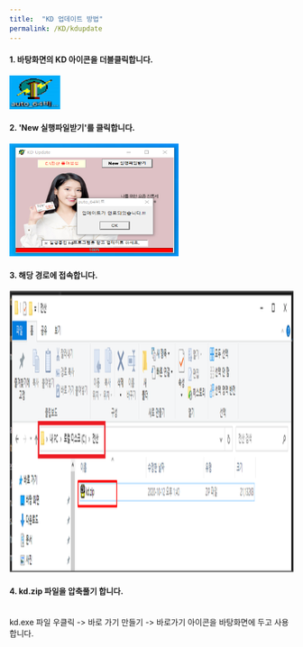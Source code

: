 ```yaml
---
title:  "KD 업데이트 방법"
permalink: /KD/kdupdate
---
```


#### 1. 바탕화면의 KD 아이콘을 더블클릭합니다.

<img src="/assets/images/kdupdate_1.png" width="90" height="60"> 

#### 2. 'New 실행파일받기'를 클릭합니다.

<img src="/assets/images/kdupdate_2.png" width="300" height="200">

#### 3. 해당 경로에 접속합니다.

<img src="/assets/images/kdupdate_3.png" width="600" height="500">


#### 4. kd.zip 파일을 압축풀기 합니다.

<br>
kd.exe 파일 우클릭 -> 바로 가기 만들기 -> 바로가기 아이콘을 바탕화면에 두고 사용합니다.

